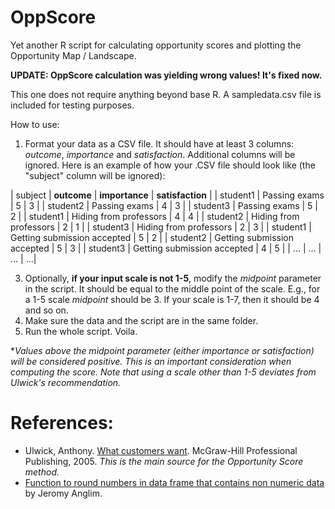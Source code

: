 ﻿# OppScore

Yet another R script for calculating opportunity scores and plotting the Opportunity Map / Landscape.

__UPDATE: OppScore calculation was yielding wrong values! It's fixed now.__

This one does not require anything beyond base R. A sampledata.csv file is included for testing purposes.

How to use:
1. Format your data as a CSV file. It should have at least 3 columns: _outcome_, _importance_ and _satisfaction_. Additional columns will be ignored. Here is an example of how your .CSV file should look like (the "subject" column will be ignored):

| subject | __outcome__ | __importance__ | __satisfaction__ |
| student1 | Passing exams | 5 | 3 |
| student2 | Passing exams | 4 | 3 |
| student3 | Passing exams | 5 | 2 |
| student1 | Hiding from professors | 4 | 4 |
| student2 | Hiding from professors | 2 | 1 |
| student3 | Hiding from professors | 2 | 3 |
| student1 | Getting submission accepted | 5 | 2 |
| student2 | Getting submission accepted | 5 | 3 |
| student3 | Getting submission accepted | 4 | 5 |
| ... | ... | ... | ...|

3. Optionally, __if your input scale is not 1-5__, modify the _midpoint_ parameter in the script. It should be equal to the middle point of the scale. E.g., for a 1-5 scale _midpoint_ should be 3. If your scale is 1-7, then it should be 4 and so on.
4. Make sure the data and the script are in the same folder.
5. Run the whole script. Voila.

*_Values above the midpoint parameter (either importance or satisfaction) will be considered positive. This is an important consideration when computing the score. Note that using a scale other than 1-5 deviates from Ulwick's recommendation._

# References:

* Ulwick, Anthony. [What customers want](https://www.amazon.com/What-Customers-Want-Outcome-Driven-Breakthrough/dp/0071408673). McGraw-Hill Professional Publishing, 2005. _This is the main source for the Opportunity Score method._
* [Function to round numbers in data frame that contains non numeric data](http://jeromyanglim.tumblr.com/post/50228877196/round-numbers-in-data-frame-that-contains-non) by Jeromy Anglim.
